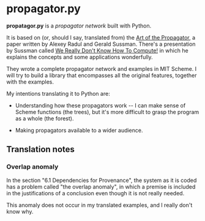 propagator.py
=============

**propatagor.py** is a *propagator network* built with Python.

It is based on (or, should I say, translated from) the [Art of the Propagator][art],
a paper written by Alexey Radul and Gerald Sussman. There's a presentation
by Sussman called [We Really Don't Know How To Compute!][we-really-dont-know]
in which he explains the concepts and some applications wonderfully.

They wrote a complete propagator network and examples in MIT Scheme. I will
try to build a library that encompasses all the original features, together
with the examples.

My intentions translating it to Python are:

- Understanding how these propagators work -- I can make sense of Scheme
  functions (the trees), but it's more difficult to grasp the program as a
  whole (the forest).

- Making propagators available to a wider audience.

[art]: http://dspace.mit.edu/handle/1721.1/4421
[we-really-dont-know]: http://www.infoq.com/presentations/We-Really-Dont-Know-How-To-Compute


## Translation notes

### Overlap anomaly

In the section "6.1 Dependencies for Provenance", the system as it is coded
has a problem called "the overlap anomaly", in which a premise is included
in the justifications of a conclusion even though it is not really needed.

This anomaly does not occur in my translated examples, and I really don't
know why.
